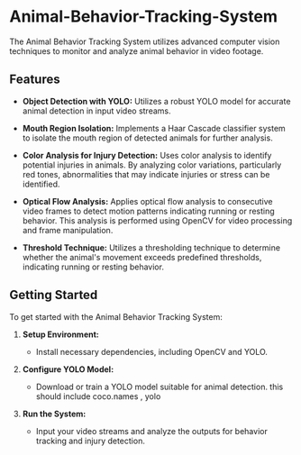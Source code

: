 # Animal-Behavior-Tracking-System

The Animal Behavior Tracking System utilizes advanced computer vision techniques to monitor and analyze animal behavior in video footage.

## Features

- **Object Detection with YOLO:** Utilizes a robust YOLO model for accurate animal detection in input video streams.
  
- **Mouth Region Isolation:** Implements a Haar Cascade classifier system to isolate the mouth region of detected animals for further analysis.
  
- **Color Analysis for Injury Detection:** Uses color analysis to identify potential injuries in animals. By analyzing color variations, particularly red tones, abnormalities that may indicate injuries or stress can be identified.
  
- **Optical Flow Analysis:** Applies optical flow analysis to consecutive video frames to detect motion patterns indicating running or resting behavior. This analysis is performed using OpenCV for video processing and frame manipulation.
  
- **Threshold Technique:** Utilizes a thresholding technique to determine whether the animal's movement exceeds predefined thresholds, indicating running or resting behavior.

## Getting Started

To get started with the Animal Behavior Tracking System:

1. **Setup Environment:**
   - Install necessary dependencies, including OpenCV and YOLO.
   
2. **Configure YOLO Model:**
   - Download or train a YOLO model suitable for animal detection.
     this should include coco.names , yolo
   
3. **Run the System:**
   - Input your video streams and analyze the outputs for behavior tracking and injury detection.


